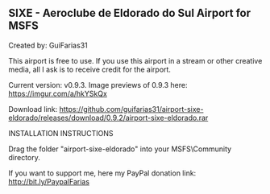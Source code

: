 ## SIXE - Aeroclube de Eldorado do Sul Airport for MSFS ##

Created by: GuiFarias31

This airport is free to use. If you use this airport in a stream or other creative media, all I ask is to receive credit for the airport.

Current version: v0.9.3. Image previews of 0.9.3 here: https://imgur.com/a/hkYSkQx

Download link: https://github.com/guifarias31/airport-sixe-eldorado/releases/download/0.9.2/airport-sixe-eldorado.rar

INSTALLATION INSTRUCTIONS

Drag the folder "airport-sixe-eldorado" into your MSFS\Community directory.

If you want to support me, here my PayPal donation link: http://bit.ly/PaypalFarias
